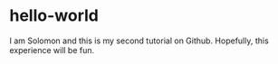 # hello-world
I am Solomon and this is my second tutorial on Github. Hopefully, this experience will be fun.
